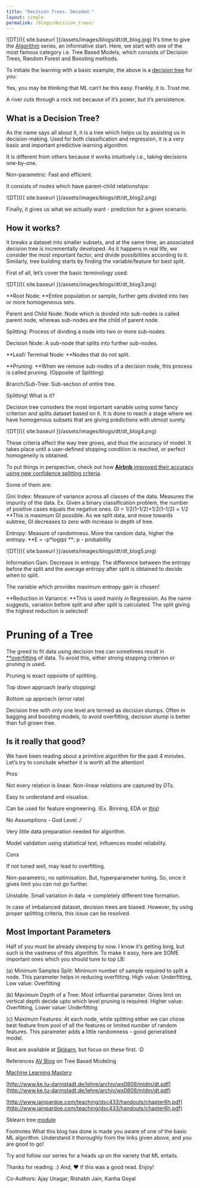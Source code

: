 ```yaml
---
title: "Decision Trees. Decoded."
layout: single
permalink: /blogs/decision_trees/
---
```

![DT]({{ site.baseurl }}/assets/images/blogs/dt/dt_blog.jpg)
It’s time to give the [Algorithm](https://medium.com/data-science-group-iitr/algos-algos-everywhere-f4e684473f14#.79qy9j9y0) series, an informative start. Here, we start with one of the most famous category i.e. Tree Based Models, which consists of Decision Trees, Random Forest and Boosting methods.

To initiate the learning with a basic example, the above is a [decision tree](https://en.wikipedia.org/wiki/Decision_tree) for you:

Yes, you may be thinking that ML can’t be this easy. Frankly, it is. Trust me.

A river cuts through a rock not because of it’s power, but it’s persistence.

## What is a Decision Tree?
As the name says all about it, it is a tree which helps us by assisting us in decision-making. Used for both classification and regression, it is a very basic and important predictive learning algorithm.

It is different from others because it works intuitively i.e., taking decisions one-by-one.

Non-parametric: Fast and efficient.

It consists of nodes which have parent-child relationships:

![DT]({{ site.baseurl }}/assets/images/blogs/dt/dt_blog2.png)

Finally, it gives us what we actually want - prediction for a given scenario.

## How it works?
It breaks a dataset into smaller subsets, and at the same time, an associated decision tree is incrementally developed. As it happens in real life, we consider the most important factor, and divide possibilities according to it. Similarly, tree building starts by finding the variable/feature for best split.

First of all, let’s cover the basic terminology used:

![DT]({{ site.baseurl }}/assets/images/blogs/dt/dt_blog3.png)

**Root Node: **Entire population or sample, further gets divided into two or more homogeneous sets.

Parent and Child Node: Node which is divided into sub-nodes is called parent node, whereas sub-nodes are the child of parent node.

Splitting: Process of dividing a node into two or more sub-nodes.

Decision Node: A sub-node that splits into further sub-nodes.

**Leaf/ Terminal Node: **Nodes that do not split.

**Pruning: **When we remove sub-nodes of a decision node, this process is called pruning. (Opposite of Splitting)

Branch/Sub-Tree: Sub-section of entire tree.

Splitting! What is it?

Decision tree considers the most important variable using some fancy criterion and splits dataset based on it. It is done to reach a stage where we have homogenous subsets that are giving predictions with utmost surety.

![DT]({{ site.baseurl }}/assets/images/blogs/dt/dt_blog4.png)

These criteria affect the way tree grows, and thus the accuracy of model. It takes place until a user-defined stopping condition is reached, or perfect homogeneity is obtained.

To put things in perspective, check out how [**Airbnb** improved their accuracy using new confidence splitting criteria](http://nerds.airbnb.com/confidence-splitting-criterions/).

Some of them are:

Gini Index: Measure of variance across all classes of the data. Measures the impurity of the data. Ex. Given a binary classification problem, the number of positive cases equals the negative ones. GI = 1/2(1–1/2)+1/2(1–1/2) = 1/2 **This is maximum GI possible. As we split data, and move towards subtree, GI decreases to zero with increase in depth of tree.

Entropy: Measure of randomness. More the random data, higher the entropy. **E = -p*log(p) **; p - probability

![DT]({{ site.baseurl }}/assets/images/blogs/dt/dt_blog5.png)

Information Gain: Decrease in entropy. The difference between the entropy before the split and the average entropy after split is obtained to decide when to split.

The variable which provides maximum entropy gain is chosen!

**Reduction in Variance: **This is used mainly in Regression. As the name suggests, variation before split and after split is calculated. The split giving the highest reduction is selected!
# Pruning of a Tree
The greed to fit data using decision tree can sometimes result in [**overfitting](https://dsgiitr.in/blogs/decision_trees_decoded/**//www.quora.com/What-is-an-intuitive-explanation-of-overfitting) of data. To avoid this, either strong stopping criterion or pruning is used.

Pruning is exact opposite of splitting.

Top down approach (early stopping)

Bottom up approach (error rate)

Decision tree with only one level are termed as decision stumps. Often in bagging and boosting models, to avoid overfitting, decision stump is better than full grown tree.
## Is it really that good?
We have been reading about a primitive algorithm for the past 4 minutes. Let’s try to conclude whether it is worth all the attention!

Pros

Not every relation is linear. Non-linear relations are captured by DTs.

Easy to understand and visualise.

Can be used for feature engineering. (Ex. Binning, EDA or [this](https://www.kaggle.com/yildirimarda/titanic/decision-tree-visualization-submission/code))

No Assumptions - God Level. _/_

Very little data preparation needed for algorithm.

Model validation using statistical test, influences model reliability.

Cons

If not tuned well, may lead to overfitting.

Non-parametric, no optimisation. But, hyperparameter tuning. So, once it gives limit you can not go further.

Unstable. Small variation in data -> completely different tree formation.

In case of imbalanced dataset, decision trees are biased. However, by using proper splitting criteria, this issue can be resolved.

## Most Important Parameters
Half of you must be already sleeping by now. I know it’s getting long, but such is the vastness of this algorithm. To make it easy, here are SOME important ones which you should tune to top LB:

(a) Minimum Samples Split: Minimum number of sample required to split a node. This parameter helps in reducing overfitting. High value: Underfitting, Low value: Overfitting

(b) Maximum Depth of a Tree: Most influential parameter. Gives limit on vertical depth decide upto which level pruning is required. Higher value: Overfitting, Lower value: Underfitting

(c) Maximum Features: At each node, while splitting either we can chose best feature from pool of all the features or limited number of random features. This parameter adds a little randomness - good generalised model.

Rest are available at [Sklearn](http://scikit-learn.org/stable/modules/generated/sklearn.tree.DecisionTreeClassifier.html#sklearn.tree.DecisionTreeClassifier), but focus on these first. :D

References
[AV Blog](https://www.analyticsvidhya.com/blog/2016/04/complete-tutorial-tree-based-modeling-scratch-in-python/) on Tree Based Modeling

[Machine Learning Mastery](http://machinelearningmastery.com/classification-and-regression-trees-for-machine-learning/)

[http://www.ke.tu-darmstadt.de/lehre/archiv/ws0809/mldm/dt.pdf](http://www.ke.tu-darmstadt.de/lehre/archiv/ws0809/mldm/dt.pdf)

[http://www.iainpardoe.com/teaching/dsc433/handouts/chapter6h.pdf](http://www.iainpardoe.com/teaching/dsc433/handouts/chapter6h.pdf)

Sklearn tree [module](http://scikit-learn.org/stable/modules/tree.html)

Footnotes
What this blog has done is made you aware of one of the basic ML algorithm. Understand it thoroughly from the links given above, and you are good to go!

Try and follow our series for a heads up on the variety that ML entails.

Thanks for reading. :) And, ❤ if this was a good read. Enjoy!

Co-Authors: Ajay Unagar, Rishabh Jain, Kanha Goyal
